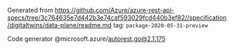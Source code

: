 Generated from https://github.com/Azure/azure-rest-api-specs/tree/3c764635e7d442b3e74caf593029fcd440b3ef82//specification/digitaltwins/data-plane/readme.md tag: `package-2020-05-31-preview`

Code generator @microsoft.azure/autorest.go@2.1.175


